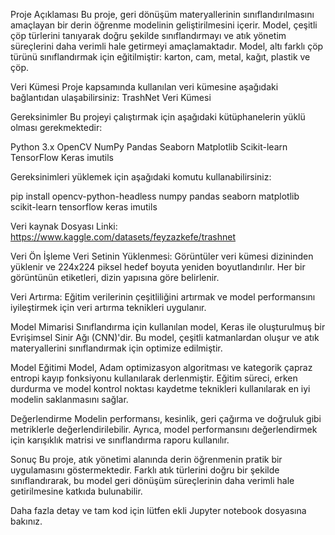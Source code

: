 Proje Açıklaması
Bu proje, geri dönüşüm materyallerinin sınıflandırılmasını amaçlayan bir derin öğrenme modelinin geliştirilmesini içerir. 
Model, çeşitli çöp türlerini tanıyarak doğru şekilde sınıflandırmayı ve atık yönetim süreçlerini daha verimli hale getirmeyi amaçlamaktadır. 
Model, altı farklı çöp türünü sınıflandırmak için eğitilmiştir: karton, cam, metal, kağıt, plastik ve çöp.



Veri Kümesi
Proje kapsamında kullanılan veri kümesine aşağıdaki bağlantıdan ulaşabilirsiniz:
TrashNet Veri Kümesi



Gereksinimler
Bu projeyi çalıştırmak için aşağıdaki kütüphanelerin yüklü olması gerekmektedir:



Python 3.x
OpenCV
NumPy
Pandas
Seaborn
Matplotlib
Scikit-learn
TensorFlow
Keras
imutils

Gereksinimleri yüklemek için aşağıdaki komutu kullanabilirsiniz:




pip install opencv-python-headless numpy pandas seaborn matplotlib scikit-learn tensorflow keras imutils


Veri kaynak Dosyası Linki: https://www.kaggle.com/datasets/feyzazkefe/trashnet

Veri Ön İşleme
Veri Setinin Yüklenmesi:
Görüntüler veri kümesi dizininden yüklenir ve 224x224 piksel hedef boyuta yeniden boyutlandırılır. 
Her bir görüntünün etiketleri, dizin yapısına göre belirlenir.



Veri Artırma:
Eğitim verilerinin çeşitliliğini artırmak ve model performansını iyileştirmek için veri artırma teknikleri uygulanır.



Model Mimarisi
Sınıflandırma için kullanılan model, Keras ile oluşturulmuş bir Evrişimsel Sinir Ağı (CNN)'dir. 
Bu model, çeşitli katmanlardan oluşur ve atık materyallerini sınıflandırmak için optimize edilmiştir.



Model Eğitimi
Model, Adam optimizasyon algoritması ve kategorik çapraz entropi kayıp fonksiyonu kullanılarak derlenmiştir. 
Eğitim süreci, erken durdurma ve model kontrol noktası kaydetme teknikleri kullanılarak en iyi modelin saklanmasını sağlar.



Değerlendirme
Modelin performansı, kesinlik, geri çağırma ve doğruluk gibi metriklerle değerlendirilebilir. 
Ayrıca, model performansını değerlendirmek için karışıklık matrisi ve sınıflandırma raporu kullanılır.



Sonuç
Bu proje, atık yönetimi alanında derin öğrenmenin pratik bir uygulamasını göstermektedir. 
Farklı atık türlerini doğru bir şekilde sınıflandırarak, bu model geri dönüşüm süreçlerinin daha verimli hale getirilmesine katkıda bulunabilir.



Daha fazla detay ve tam kod için lütfen ekli Jupyter notebook dosyasına bakınız.


